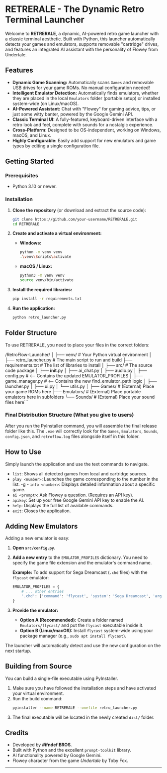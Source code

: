 # RETRERALE - The Dynamic Retro Terminal Launcher

Welcome to **RETRERALE**, a dynamic, AI-powered retro game launcher with a classic terminal aesthetic. Built with Python, this launcher automatically detects your games and emulators, supports removable "cartridge" drives, and features an integrated AI assistant with the personality of Flowey from Undertale.

## Features

-   **Dynamic Game Scanning:** Automatically scans `Games` and removable USB drives for your game ROMs. No manual configuration needed!
-   **Intelligent Emulator Detection:** Automatically finds emulators, whether they are placed in the local `Emulators` folder (portable setup) or installed system-wide (on Linux/macOS).
-   **AI-Powered Assistant:** Chat with "Flowey" for gaming advice, tips, or just some witty banter, powered by the Google Gemini API.
-   **Classic Terminal UI:** A fully-featured, keyboard-driven interface with a retro look and feel, complete with sounds for a nostalgic experience.
-   **Cross-Platform:** Designed to be OS-independent, working on Windows, macOS, and Linux.
-   **Highly Configurable:** Easily add support for new emulators and game types by editing a single configuration file.

## Getting Started

### Prerequisites

-   Python 3.10 or newer.

### Installation

1.  **Clone the repository** (or download and extract the source code):
    ```bash
    git clone https://github.com/your-username/RETRERALE.git
    cd RETRERALE
    ```

2.  **Create and activate a virtual environment:**
    -   **Windows:**
        ```bash
        python -m venv venv
        .\venv\Scripts\activate
        ```
    -   **macOS / Linux:**
        ```bash
        python3 -m venv venv
        source venv/bin/activate
        ```

3.  **Install the required libraries:**
    ```bash
    pip install -r requirements.txt
    ```

4.  **Run the application:**
    ```bash
    python retro_launcher.py
    ```

## Folder Structure

To use RETRERALE, you need to place your files in the correct folders:

/RetroFlow-Launcher/
│
├── venv/                     # Your Python virtual environment
│
├── retro_launcher.py         # The main script to run and build
├── requirements.txt          # The list of libraries to install
│
├── src/                      # The source code package
│   ├── __init__.py
│   ├── ai_chat.py
│   ├── audio.py
│   ├── config.py             # <-- Contains the updated EMULATOR_PROFILES
│   ├── game_manager.py       # <-- Contains the new find_emulator_path logic
│   ├── launcher.py
│   ├── ui.py
│   └── utils.py
│
├── Games/                    # (External) Place your game ROMs here
├── Emulators/                # (External) Place portable emulators here in subfolders
└── Sounds/                   # (External) Place your sound files here```



### Final Distribution Structure (What you give to users)

After you run the PyInstaller command, you will assemble the final release folder like this. The `.exe` will correctly look for the `Games`, `Emulators`, `Sounds`, `config.json`, and `retroflow.log` files alongside itself in this folder.

## How to Use

Simply launch the application and use the text commands to navigate.

-   `list`: Shows all detected games from local and cartridge sources.
-   `play <number>`: Launches the game corresponding to the number in the list.
-g   -   `info <number>`: Displays detailed information about a specific game.
-   `ai <prompt>`: Ask Flowey a question. (Requires an API key).
-   `apikey`: Set up your free Google Gemini API key to enable the AI.
-   `help`: Displays the full list of available commands.
-   `exit`: Closes the application.

## Adding New Emulators

Adding a new emulator is easy:

1.  **Open `src/config.py`**.
2.  **Add a new entry** to the `EMULATOR_PROFILES` dictionary. You need to specify the game file extension and the emulator's command name.

    **Example:** To add support for Sega Dreamcast (`.chd` files) with the `flycast` emulator:
    ```python
    EMULATOR_PROFILES = {
        # ... other entries
        '.chd': {'command': 'flycast', 'system': 'Sega Dreamcast', 'args': []},
    }
    ```

3.  **Provide the emulator:**
    -   **Option A (Recommended):** Create a folder named `Emulators/flycast/` and put the `flycast` executable inside it.
    -   **Option B (Linux/macOS):** Install `flycast` system-wide using your package manager (e.g., `sudo apt install flycast`).

The launcher will automatically detect and use the new configuration on the next startup.

## Building from Source

You can build a single-file executable using PyInstaller.

1.  Make sure you have followed the installation steps and have activated your virtual environment.
2.  Run the build command:
    ```bash
    pyinstaller --name RETRERALE --onefile retro_launcher.py
    ```
3.  The final executable will be located in the newly created `dist/` folder.

## Credits

-   Developed by **#ifndef BROS**.
-   Built with Python and the excellent `prompt-toolkit` library.
-   AI functionality powered by Google Gemini.
-   Flowey character from the game *Undertale* by Toby Fox.

---
